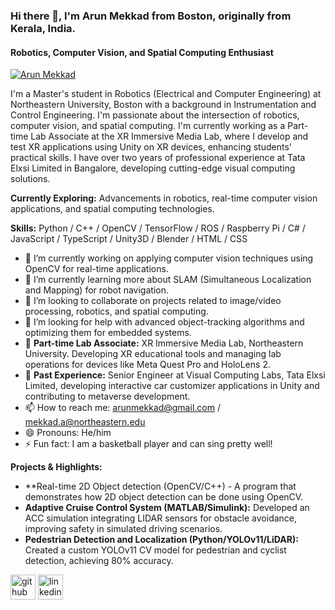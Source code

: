 ### Hi there 👋, I'm Arun Mekkad from Boston, originally from Kerala, India.

#### Robotics, Computer Vision, and Spatial Computing Enthusiast

[![Arun Mekkad](https://github.com/user-attachments/assets/05e78f80-c045-4b61-8b54-f340cc5ff6c5)]()

I'm a Master's student in Robotics (Electrical and Computer Engineering) at Northeastern University, Boston with a background in Instrumentation and Control Engineering. I'm passionate about the intersection of robotics, computer vision, and spatial computing. I'm currently working as a Part-time Lab Associate at the XR Immersive Media Lab, where I develop and test XR applications using Unity on XR devices, enhancing students' practical skills. I have over two years of professional experience at Tata Elxsi Limited in Bangalore, developing cutting-edge visual computing solutions.

**Currently Exploring:** Advancements in robotics, real-time computer vision applications, and spatial computing technologies.

**Skills:** Python / C++ / OpenCV / TensorFlow / ROS / Raspberry Pi / C# / JavaScript / TypeScript / Unity3D / Blender / HTML / CSS

- 🔭 I’m currently working on applying computer vision techniques using OpenCV for real-time applications.
- 🌱 I’m currently learning more about SLAM (Simultaneous Localization and Mapping) for robot navigation.
- 👯 I’m looking to collaborate on projects related to image/video processing, robotics, and spatial computing.
- 🤔 I’m looking for help with advanced object-tracking algorithms and optimizing them for embedded systems.
- 💼 **Part-time Lab Associate:** XR Immersive Media Lab, Northeastern University. Developing XR educational tools and managing lab operations for devices like Meta Quest Pro and HoloLens 2.
- 🏢 **Past Experience:** Senior Engineer at Visual Computing Labs, Tata Elxsi Limited, developing interactive car customizer applications in Unity and contributing to metaverse development.
- 📫 How to reach me: arunmekkad@gmail.com / mekkad.a@northeastern.edu
- 😄 Pronouns: He/him
- ⚡ Fun fact: I am a basketball player and can sing pretty well!

**Projects & Highlights:**

*   **Real-time 2D Object detection (OpenCV/C++) - A program that demonstrates how 2D object detection can be done using OpenCV.
*    **Adaptive Cruise Control System (MATLAB/Simulink):** Developed an ACC simulation integrating LIDAR sensors for obstacle avoidance, improving safety in simulated driving scenarios.
*   **Pedestrian Detection and Localization (Python/YOLOv11/LiDAR):** Created a custom YOLOv11 CV model for pedestrian and cyclist detection, achieving 80% accuracy.  

[<img src='https://cdn.jsdelivr.net/npm/simple-icons@3.0.1/icons/github.svg' alt='github' height='40'>](https://github.com/ArunMekkad)
[<img src='https://cdn.jsdelivr.net/npm/simple-icons@3.0.1/icons/linkedin.svg' alt='linkedin' height='40'>](https://www.linkedin.com/in/arun-mekkad-61918b2a4/)
